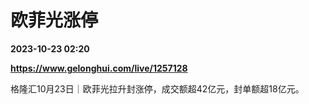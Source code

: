 # 欧菲光涨停

**2023-10-23 02:20**

**https://www.gelonghui.com/live/1257128**

格隆汇10月23日｜欧菲光拉升封涨停，成交额超42亿元，封单额超18亿元。